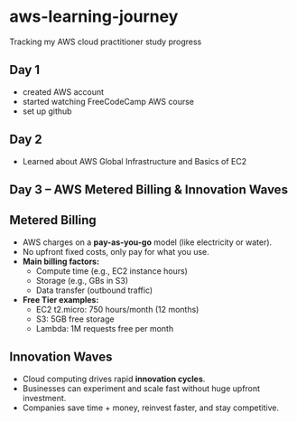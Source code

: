 # aws-learning-journey
Tracking my AWS cloud practitioner study progress

## Day 1
- created AWS account
- started watching FreeCodeCamp AWS course
- set up github

## Day 2
- Learned about AWS Global Infrastructure and Basics of EC2

## Day 3 – AWS Metered Billing & Innovation Waves

## Metered Billing
- AWS charges on a **pay-as-you-go** model (like electricity or water).
- No upfront fixed costs, only pay for what you use.
- **Main billing factors:**
  - Compute time (e.g., EC2 instance hours)
  - Storage (e.g., GBs in S3)
  - Data transfer (outbound traffic)
- **Free Tier examples:**
  - EC2 t2.micro: 750 hours/month (12 months)
  - S3: 5GB free storage
  - Lambda: 1M requests free per month

## Innovation Waves
- Cloud computing drives rapid **innovation cycles**.
- Businesses can experiment and scale fast without huge upfront investment.
- Companies save time + money, reinvest faster, and stay competitive.
